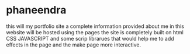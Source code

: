 # phaneendra
 this will my portfolio site a complete information provided about me in this website will be hosted using the pages the site is completely built on html CSS JAVASCRIPT and some scrip librarues that would help me to add effects in the page and the make page more interactive.
